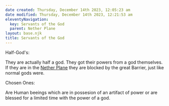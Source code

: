 ```yaml
---
date created: Thursday, December 14th 2023, 12:05:23 am
date modified: Thursday, December 14th 2023, 12:21:53 am
eleventyNavigation:
  key: Servants of the God
  parent: Nether Plane
layout: base.njk
title: Servants of the God
---
```


Half-God's: 

They are actually half a god. They got their powers from a god themselves. If they are in the [Nether Plane](/garden/%F0%9F%8C%90Worldbuilding%5CNether%20Plane/Nether%20Plane) they are blocked by the great Barrier, just like normal gods were.

Chosen Ones: 

Are Human beeings which are in possesion of an artifact of power or are blessed for a limited time with the power of a god.